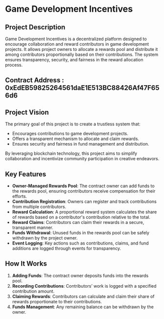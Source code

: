 # Game Development Incentives

## Project Description
Game Development Incentives is a decentralized platform designed to encourage collaboration and reward contributors in game development projects. It allows project owners to allocate a rewards pool and distribute it among contributors proportionally based on their contributions. The system ensures transparency, security, and fairness in the reward allocation process.

## Contract Address : 0xEdEB59825264561daE1E513BC88426Af47F656d6

## Project Vision
The primary goal of this project is to create a trustless system that:
- Encourages contributions to game development projects.
- Offers a transparent mechanism to allocate and claim rewards.
- Ensures security and fairness in fund management and distribution.

By leveraging blockchain technology, this project aims to simplify collaboration and incentivize community participation in creative endeavors.

## Key Features
- **Owner-Managed Rewards Pool**: The contract owner can add funds to the rewards pool, ensuring contributors receive compensation for their efforts.
- **Contribution Registration**: Owners can register and track contributions from multiple contributors.
- **Reward Calculation**: A proportional reward system calculates the share of rewards based on a contributor's contribution relative to the total.
- **Reward Claims**: Contributors can claim their rewards in a secure, transparent manner.
- **Funds Withdrawal**: Unused funds in the rewards pool can be safely withdrawn by the project owner.
- **Event Logging**: Key actions such as contributions, claims, and fund additions are logged through events for transparency.

## How It Works
1. **Adding Funds**: The contract owner deposits funds into the rewards pool.
2. **Recording Contributions**: Contributors’ work is logged with a specified contribution amount.
3. **Claiming Rewards**: Contributors can calculate and claim their share of rewards proportionate to their contributions.
4. **Funds Management**: Any remaining balance can be withdrawn by the owner.
